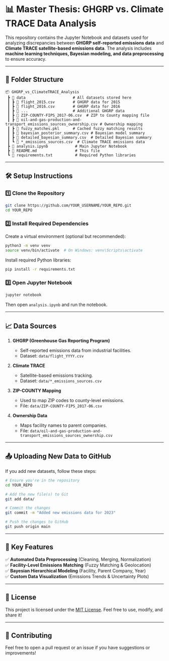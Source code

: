 # 📊 Master Thesis: GHGRP vs. Climate TRACE Data Analysis

This repository contains the Jupyter Notebook and datasets used for analyzing discrepancies between **GHGRP self-reported emissions data** and **Climate TRACE satellite-based emissions data**. The analysis includes **machine learning techniques, Bayesian modeling, and data preprocessing** to ensure accuracy.

---

## 📂 Folder Structure

```
📦 GHGRP_vs_ClimateTRACE_Analysis
 ┣ 📂 data                     # All datasets stored here
 ┃ ┣ 📜 flight_2015.csv        # GHGRP data for 2015
 ┃ ┣ 📜 flight_2016.csv        # GHGRP data for 2016
 ┃ ┣ 📜 ...                    # Additional GHGRP data
 ┃ ┣ 📜 ZIP-COUNTY-FIPS_2017-06.csv  # ZIP to County mapping file
 ┃ ┣ 📜 oil-and-gas-production-and-transport_emissions_sources_ownership.csv # Ownership mapping
 ┃ ┣ 📜 fuzzy_matches.pkl      # Cached fuzzy matching results
 ┃ ┣ 📜 bayesian_posterior_summary.csv # Bayesian model summary
 ┃ ┣ 📜 detailed_bayesian_summary.csv  # Detailed Bayesian summary
 ┃ ┗ 📜 *_emissions_sources.csv  # Climate TRACE emissions data
 ┣ 📜 analysis.ipynb            # Main Jupyter Notebook
 ┣ 📜 README.md                 # This file
 ┗ 📜 requirements.txt          # Required Python libraries
```

---

## 🛠️ Setup Instructions

### **1️⃣ Clone the Repository**

```sh
git clone https://github.com/YOUR_USERNAME/YOUR_REPO.git
cd YOUR_REPO
```

### **2️⃣ Install Required Dependencies**

Create a virtual environment (optional but recommended):

```sh
python3 -m venv venv
source venv/bin/activate  # On Windows: venv\Scripts\activate
```

Install required Python libraries:

```sh
pip install -r requirements.txt
```

### **3️⃣ Open Jupyter Notebook**

```sh
jupyter notebook
```

Then open `analysis.ipynb` and run the notebook.

---

## 📈 Data Sources

1. **GHGRP (Greenhouse Gas Reporting Program)**  
   - Self-reported emissions data from industrial facilities.
   - Dataset: `data/flight_YYYY.csv`

2. **Climate TRACE**  
   - Satellite-based emissions tracking.
   - Dataset: `data/*_emissions_sources.csv`

3. **ZIP-COUNTY Mapping**  
   - Used to map ZIP codes to county-level emissions.
   - File: `data/ZIP-COUNTY-FIPS_2017-06.csv`

4. **Ownership Data**  
   - Maps facility names to parent companies.
   - File: `data/oil-and-gas-production-and-transport_emissions_sources_ownership.csv`

---

## 📤 Uploading New Data to GitHub

If you add new datasets, follow these steps:

```sh
# Ensure you're in the repository
cd YOUR_REPO

# Add the new file(s) to Git
git add data/

# Commit the changes
git commit -m "Added new emissions data for 2023"

# Push the changes to GitHub
git push origin main
```

---

## 🧠 Key Features

✅ **Automated Data Preprocessing** (Cleaning, Merging, Normalization)  
✅ **Facility-Level Emissions Matching** (Fuzzy Matching & Geolocation)  
✅ **Bayesian Hierarchical Modeling** (Facility, Parent Company, Year)  
✅ **Custom Data Visualization** (Emissions Trends & Uncertainty Plots)  

---

## 📜 License
This project is licensed under the [MIT License](LICENSE). Feel free to use, modify, and share it!

---

## 🤝 Contributing
Feel free to open a pull request or an issue if you have suggestions or improvements!

